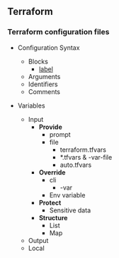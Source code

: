 
## Terraform

### Terraform configuration files
- Configuration Syntax
  -  Blocks
     -  [label](../02-Terraform-Basics/02-02-Terraform-Command-Basics/terraform-manifests/.terraform.lock.hcl)
  -  Arguments
  -  Identifiers
  -  Comments

- Variables
  - Input
    - **Provide**
      - prompt
      - file
        - terraform.tfvars
        - *.tfvars & -var-file
        - auto.tfvars
    - **Override**
      - cli
          - -var
      - Env variable
    - **Protect**
      - Sensitive data
    - **Structure**
      - List
      - Map
  - Output
  - Local 